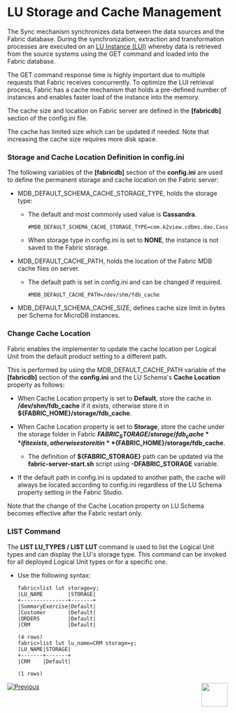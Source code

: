 # LU Storage and Cache Management

The Sync mechanism synchronizes data between the data sources and the Fabric database. During the synchronization, extraction and transformation processes are executed on an [LU Instance (LUI)](/articles/01_fabric_overview/02_fabric_glossary.md#lui) whereby data is retrieved from the source systems using the GET command and loaded into the Fabric database.

The GET command response time is highly important due to multiple requests that Fabric receives concurrently. To optimize the LUI retrieval process, Fabric has a cache mechanism that holds a pre-defined number of instances and enables faster load of the instance into the memory. 

The cache size and location on Fabric server are defined in the **[fabricdb]** section of the config.ini file.

The cache has limited size which can be updated if needed. Note that increasing the cache size requires more disk space.


### Storage and Cache Location Definition in config.ini

The following variables of the **[fabricdb]** section of the **config.ini** are used to define the permanent storage and cache location on the Fabric server:

- MDB_DEFAULT_SCHEMA_CACHE_STORAGE_TYPE, holds the storage type:
  
  - The default and most commonly used value is **Cassandra**. 
  
    ~~~
    #MDB_DEFAULT_SCHEMA_CACHE_STORAGE_TYPE=com.k2view.cdbms.dao.CassandraEntityStorage
    ~~~
  
  - When storage type in config.ini is set to **NONE**, the instance is not saved to the Fabric storage.
  
- MDB_DEFAULT_CACHE_PATH, holds the location of the Fabric MDB cache files on server.

  - The default path is set in config.ini and can be changed if required.

    ~~~
    #MDB_DEFAULT_CACHE_PATH=/dev/shm/fdb_cache
    ~~~

- MDB_DEFAULT_SCHEMA_CACHE_SIZE, defines cache size limit in bytes per Schema for MicroDB instances. 

### Change Cache Location

Fabric enables the implementer to update the cache location per Logical Unit from the default product setting to a different path. 

This is performed by using the MDB_DEFAULT_CACHE_PATH variable of the **[fabricdb]** section of the **config.ini** and the LU Schema's **Cache Location** property as follows:

* When Cache Location property is set to **Default**, store the cache in **/dev/shm/fdb_cache** if it exists, otherwise store it in **${FABRIC_HOME}/storage/fdb_cache**. 

* When Cache Location property is set to **Storage**, store the cache under the storage folder in Fabric **${FABRIC_STORAGE}/storage/fdb_cache** if it exists, otherwise store it in **${FABRIC_HOME}/storage/fdb_cache**.
  * The definition of **${FABRIC_STORAGE}** path can be updated via the **fabric-server-start.sh** script using **-DFABRIC_STORAGE** variable.
* If the default path in config.ini is updated to another path, the cache will always be located according to config.ini regardless of the LU Schema property setting in the Fabric Studio.

Note that the change of the Cache Location property on LU Schema becomes effective after the Fabric restart only.

### LIST Command

The **LIST LU_TYPES / LIST LUT** command is used to list the Logical Unit types and can display the LU's storage type. This command can be invoked for all deployed Logical Unit types or for a specific one.

* Use the following syntax:

  ~~~
  fabric>list lut storage=y;
  |LU_NAME        |STORAGE|
  +---------------+-------+
  |SummaryExercise|Default|
  |Customer       |Default|
  |ORDERS         |Default|
  |CRM            |Default|
  
  (4 rows)
  fabric>list lut lu_name=CRM storage=y;
  |LU_NAME|STORAGE|
  +-------+-------+
  |CRM    |Default|
  
  (1 rows)
  ~~~



[![Previous](/articles/images/Previous.png)](01_LU_storage_overview.md)[<img align="right" width="60" height="54" src="/articles/images/Next.png">](03_big_lu_storage.md) 



